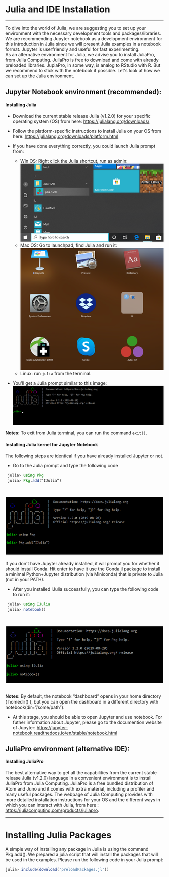 
# Julia and IDE Installation

---

To dive into the world of Julia, we are suggesting you to set up your environment with the necessary development tools and packages/libraries.   
We are recommending Jupyter notebook as a development environment for this introduction in Julia since we will present Julia examples in a notebook format. Jupyter is userfriendly and useful for fast experimenting.    
As an alternative environment for Julia, we advise you to install JuliaPro, from Julia Computing. JuliaPro is free to download and come with already preloaded libraries. JupiaPro, in some way, is analog to RStudio with R. But we recommend to stick with the notebook if possible. Let's look at how we can set up the Julia environment.

## Jupyter Notebook environment (recommended):
#### Installing Julia
* Download the current stable release Julia (v1.2.0) for your specific operating system (OS) from here: https://julialang.org/downloads/
* Follow the platform-specific instructions to install Julia on your OS from here: https://julialang.org/downloads/platform.html
* If you have done everything correctly, you could launch Julia prompt from:
    * Win OS: Right click the Julia shortcut, run as admin:   
    ![Win OS](images/windowsJulia.png)
    * Mac OS: Go to launchpad, find Julia and run it:   
    ![Mac](images/macJulia.png)
    * Linux: run `julia` from the terminal.    
    
* You'll get a Julia prompt similar to this image:    
    ![Terminal](images/terminal.png)

**Notes:** To exit from Julia terminal, you can run the command `exit()`.

#### Installing Julia kernel for Jupyter Notebook
The following steps are identical if you have already installed Jupyter or not.

* Go to the Julia prompt and type the following code  
```julia
 julia> using Pkg
 julia> Pkg.add(“IJulia”)
```
<br><center> <img src=images/pkgAddIJulia.png  width="500"/> </center><br>
    If you don't have Jupyter already installed, it will prompt you for whether it should install Conda. Hit enter to have it use the Conda.jl package to install a minimal Python+Jupyter distribution (via Miniconda) that is private to Julia (not in your PATH).

* After you installed IJulia successfully, you can type the following code to run it:
```julia
 julia> using IJulia 
 julia> notebook()
```
<br><center> <img src=images/notebookJulia.png  width="500"/> </center><br>

**Notes:** By default, the notebook “dashboard” opens in your home directory ( homedir() ), but you can open the dashboard in a different directory with notebook(dir=”/some/path”).


* At this stage, you should be able to open Jupyter and use notebook. For futher information about Jupyter, please go to the documention website of Jupyter: https://jupyter-notebook.readthedocs.io/en/stable/notebook.html

## JuliaPro environment (alternative IDE):
#### Installing JuliaPro

The best alternative way to get all the capabilities from the current stable release Julia (v1.2.0) language in a convenient environment
is to install JuliaPro from Julia Computing. JuliaPro is a free bundled
distribution of Atom and Juno and it comes with extra material, including a profiler and many
useful packages. The webpage of Julia Computing provides with
more detailed installation instructions for your OS and the different ways in which you can
interact with Julia, from here : https://juliacomputing.com/products/juliapro.

---

# Installing Julia Packages
A simple way of installing any package in Julia is using the command Pkg.add(). We prepared a julia script that will install the packages that will be used in the examples. Please run the following code in your Julia prompt:

```julia
julia> include(download("preloadPackages.jl"))
```

